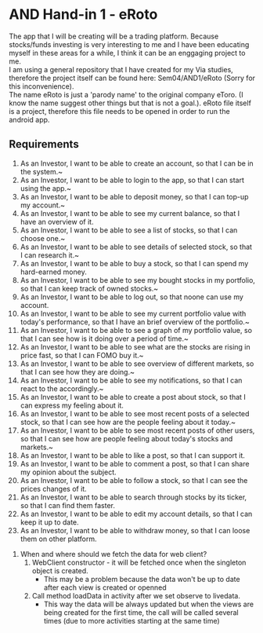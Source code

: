 # AND Hand-in 1 - eRoto

The app that I will be creating will be a trading platform. Because stocks/funds investing is very interesting to me and I have been educating myself in these areas for a while, I think it can be an enggaging project to me.<br/>
I am using a general repository that I have created for my Via studies, therefore the project itself can be found here: Sem04/AND1/eRoto (Sorry for this inconvenience). <br/>
The name eRoto is just a 'parody name' to the original company eToro. (I know the name suggest other things but that is not a goal.).
eRoto file itself is a project, therefore this file needs to be opened in order to run the android app.

## Requirements
1. As an Investor, I want to be able to create an account, so that I can be in the system.~
2. As an Investor, I want to be able to login to the app, so that I can start using the app.~
3. As an Investor, I want to be able to deposit money, so that I can top-up my account.~
4. As an Investor, I want to be able to see my current balance, so that I have an overview of it.
5. As an Investor, I want to be able to see a list of stocks, so that I can choose one.~
6. As an Investor, I want to be able to see details of selected stock, so that I can research it.~
7. As an Investor, I want to be able to buy a stock, so that I can spend my hard-earned money.
10. As an Investor, I want to be able to see my bought stocks in my portfolio, so that I can keep track of owned stocks.~
11. As an Investor, I want to be able to log out, so that noone can use my account.
12. As an Investor, I want to be able to see my current portfolio value with today's performance, so that I have an brief overview of the portfolio.~
13. As an Investor, I want to be able to see a graph of my portfolio value, so that I can see how is it doing over a period of time.~
14. As an Investor, I want to be able to see what are the stocks are rising in price fast, so that I can FOMO buy it.~
15. As an Investor, I want to be able to see overview of different markets, so that I can see how they are doing.~
16. As an Investor, I want to be able to see my notifications, so that I can react to the accordingly.~
17. As an Investor, I want to be able to create a post about stock, so that I can express my feeling about it.
18. As an Investor, I want to be able to see most recent posts of a selected stock, so that I can see how are the people feeling about it today.~
19. As an Investor, I want to be able to see most recent posts of other users, so that I can see how are people feeling about today's stocks and markets.~
20. As an Investor, I want to be able to like a post, so that I can support it.
21. As an Investor, I want to be able to comment a post, so that I can share my opinion about the subject.
22. As an Investor, I want to be able to follow a stock, so that I can see the prices changes of it.
23. As an Investor, I want to be able to search through stocks by its ticker, so that I can find them faster.
24. As an Investor, I want to be able to edit my account details, so that I can keep it up to date.
25. As an Investor, I want to be able to withdraw money, so that I can loose them on other platform.

<!-- TODO -->
1. When and where should we fetch the data for web client?
   1. WebClient constructor - it will be fetched once when the singleton object is created.
        - This may be a problem because the data won't be up to date after each view is created or openned
   2. Call method loadData in activity after we set observe to livedata.
        - This way the data will be always updated but when the views are being created for the first time, the call will be called several times (due to more activities starting at the same time)